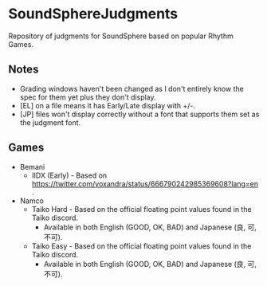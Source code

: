 # SoundSphereJudgments
Repository of judgments for SoundSphere based on popular Rhythm Games.

## Notes
- Grading windows haven't been changed as I don't entirely know the spec for them yet plus they don't display.
- [EL] on a file means it has Early/Late display with +/-.
- [JP] files won't display correctly without a font that supports them set as the judgment font.

## Games
- Bemani
  - IIDX (Early) - Based on https://twitter.com/voxandra/status/666790242985369608?lang=en .
- Namco
  - Taiko Hard - Based on the official floating point values found in the Taiko discord.
    - Available in both English (GOOD, OK, BAD) and Japanese (良, 可, 不可).
  - Taiko Easy - Based on the official floating point values found in the Taiko discord.
    - Available in both English (GOOD, OK, BAD) and Japanese (良, 可, 不可).
